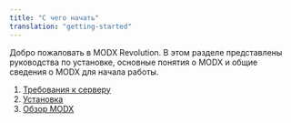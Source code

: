 ```yaml
---
title: "С чего начать"
translation: "getting-started"
---
```


Добро пожаловать в MODX Revolution. В этом разделе представлены руководства по установке, основные понятия о MODX и общие сведения о MODX для начала работы.

1. [Требования к серверу](getting-started/server-requirements)
2. [Установка](getting-started/installation)
3. [Обзор MODX](getting-started/an-overview-of-modx)